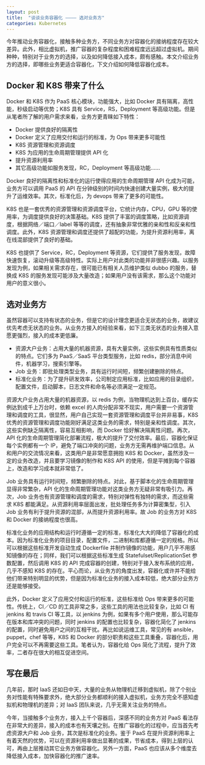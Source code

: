 ```yaml
---
layout: post
title:  "谈谈业务容器化 ———— 选对业务方"
categories: Kubernetes
---
```


今年推动业务容器化，接触多种业务方，不同业务方对容器化的接纳程度存在较大差异。此外，相比虚拟机，推广容器的复杂程度和困难程度远远超过虚拟机。期间种种，特别对于业务方的选择，以及如何降低接入成本，颇有感触。本文介绍业务方的选择，即哪些业务更适合容器化，下文介绍如何降低容器化成本。

## Docker 和 K8S 带来了什么

Docker 和 K8S 作为 PaaS 核心模块，功能强大，比如 Docker 具有隔离，高性能，秒级启动等优势；K8S 具有 Service，RS，Deployment 等高级功能。但是从笔者所了解的用户需求来看，业务方更青睐如下特性：

- Docker 提供良好的隔离性
- Docker 定义了应用交付和运行的标准，为 Ops 带来更多可能性
- K8S 资源管理和资源调度
- K8S 为应用的生命周期管理提供 API 化
- 提升资源利用率
- 其它高级功能如服务发现，RC，Deployment 等高级功能......

Docker 良好的隔离性和标准化的运行使得应用的生命周期管理 API 化成为可能，业务方可以调用 PaaS 的 API 在分钟级别的时间内快速创建大量实例，极大的提升了运维效率。其次，标准化后，为 devops 带来了更多的可能性。

K8S 也是一套优秀的资源管理和资源调度平台，它统计内存，CPU，GPU 等的使用率，为调度提供良好的决策基础。K8S 提供了丰富的调度策略，比如资源调度，根据网络／端口／label 等等的调度，还有抽象非常优雅的亲和性和反亲和性调度。此外，K8S 资源管理和调度还提供了超配的功能，为提升资源利用率，离在线混部提供了良好的基础。

K8S 也提供了 Service，RC，Deployment 等资源，它们提供了服务发现，故障快速恢复，滚动升级等高级特性。实际上用户对此类的功能并非很感兴趣。以服务发现为例，如果相关需求存在，很可能已有相关人员维护类似 dubbo 的服务，替换成 K8S 的服务发现可能涉及大量改造；如果用户没有该需求，那么这个功能对用户的意义很小。

## 选对业务方

虽然容器可以支持有状态的业务，但是它的设计理念更适合无状态的业务，故建议优先考虑无状态的业务。从业务方接入的经验来看，如下三类无状态的业务接入意愿更强烈，接入的成本更低廉。

- 资源大户业务：占用大量的机器资源，具有大量实例，这些实例具有性质类似的特点。它们多为 PaaS／SaaS 平台类型服务，比如 redis，部分消息中间件，机器学习，搜索引擎等。
- Job 业务：即批处理类型业务，具有运行时间短，频繁创建删除的特点。
- 标准化业务：为了提升研发效率，公司制定应用标准，比如应用的目录组织，配置文件，启动脚本，日志文件和命名等必须满足一定规范。

资源大户业务占用大量的机器资源，以 redis 为例，当物理机达到上百台，缓存实例达到成千上万台时，依赖 excel 的人肉分配非常不现实，用户需要一个资源管理和调度的工具，很显然，用户自己实现一套资源管理和调度平台并非易事，K8S 优秀的资源管理和调度功能刚好满足这类业务的需求，特别是亲和性调度。其次，这些实例缺乏隔离性，容易互相影响，而 Docker 恰好解决隔离性问题。再次，API 化的生命周期管理简化部署流程，极大的提升了交付效率。最后，容器化保证每个实例都有一个 IP，避免了端口冲突的问题，业务方无需再维护端口信息。从和用户的交流情况来看，这类用户是非常愿意拥抱 K8S 和 Docker，虽然涉及一定的业务改造，并且要学习镜像的制作和 K8S API 的使用，但是平摊到每个容器上，改造和学习成本就非常低了。

Job 业务具有运行时间短，频繁删除的特点。对此，基于脚本化的生命周期管理显得非常繁杂，API 化的生命周期管理功能对这类业务方无疑非常有吸引力。再次，Job 业务也有资源管理和调度的需求，特别对弹性有独特的需求，而这些需求 K8S 都能满足。从资源利用率层面出发，批处理任务多为计算密集型，引入 Job 业务有利于提升资源的混部，从而提升资源利用率。故 Job 的业务方对 K8S 和 Docker 的接纳程度也很高。

标准化业务的应用结构和运行时遵循一定的标准，标准化大大的降低了容器化的成本。因为标准化业务的项目目录，配置文件，二进制和库都遵循一定的规格。所以可以根据这些标准开发自动生成 Dockerfile 并制作镜像的功能，用户几乎不用感知镜像的存在；同样，我们可以根据这些标准生成 Statefulset/ReplicationSet 参数配置，然后调用 K8S 的 API 完成容器的创建，特别对于接入发布系统的应用，几乎不感知 K8S 的存在。平心而论，从业务方的角度出发，容器化或许并不能给他们带来特别明显的优势，但是因为标准化业务的接入成本较低，绝大部分业务方还是能够接受。

此外，Docker 定义了应用交付和运行的标准，这些标准给 Ops 带来更多的可能性。传统上，CI／CD 的工具非常之多，这些工具的用法也比较复杂，比如 CI 有 jenkins 和 travis CI 等工具，以 jenkins 为例，如果有多个用户使用，那么可能存在版本和库冲突的问题，同时 jenkins 的配置也比较复杂，容器化简化了 jenkins 的配置，同时避免用户之间的互相干扰。再比如说运维工具，常见的有 ansible，puppet，chef 等等，K8S 和 Docker 的部分职责和这些工具重叠，容器化后，用户完全可以不再需要这些工具。笔者认为，容器化给 Ops 简化了流程，提升了效率，二者存在很大的相互促进空间。

## 写在最后

几年前，那时 IaaS 还如日中天，大量的业务从物理机迁移到虚拟机，除了个别业务对性能有特殊要求外，绝大部分业务都顺利的接入虚拟机，业务方完全不感知虚拟机和物理机的差异；对 IaaS 团队来说，几乎无需关注业务的特点。

今年，当接触多个业务方，接入上千个容器后，深感不同的业务方对 PaaS 看法存在非常大的差异，接入的成本也有天壤之别。在推广容器化的过程中，应当首先考虑资源大户和 Job 业务，其次是标准化的业务。鉴于 PaaS 在提升资源利用率上有着天然的优势，可以在资源利用率做出显著的成果，节省成本，得到上层的认可，再由上层推动其它业务方做容器化。另外一方面，PaaS 也应该从多个维度去降低接入成本，加快容器化的推广速率。
